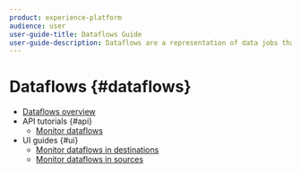 ```yaml
---
product: experience-platform
audience: user
user-guide-title: Dataflows Guide
user-guide-description: Dataflows are a representation of data jobs that move data across Platform.
---
```


# Dataflows {#dataflows}

- [Dataflows overview](./home.md)
- API tutorials {#api}
  - [Monitor dataflows](./api/monitor.md)
- UI guides {#ui}
  - [Monitor dataflows in destinations](./ui/monitor-destinations.md)
  - [Monitor dataflows in sources](./ui/monitor-sources.md)